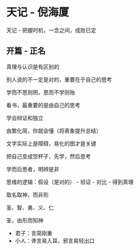 # 天记 - 倪海厦

天记 - 把握时机，一念之间，成败已定

## 开篇 - 正名

真理与认识是有区别的

别人说的不一定是对的，重要在于自己的思考

学而不思则罔，思而不学则殆

看书，最重要的是由自己的思考

学会辩证和独立

由繁化简，你就会懂（将表象提升总结）

文字实际上是障碍，易化的图才是关键

把自己变成空杯子，先学，然后思考

学而后思者，明辨是非

思维的逻辑：假设（是对的） - 验证 - 对比 - 得到真理

取名取神，而非形

圣、智、勇、义、仁

圣，由形而知神

- 君子：言简刚重
- 小人：谗言易入耳，邪言易轻出口
